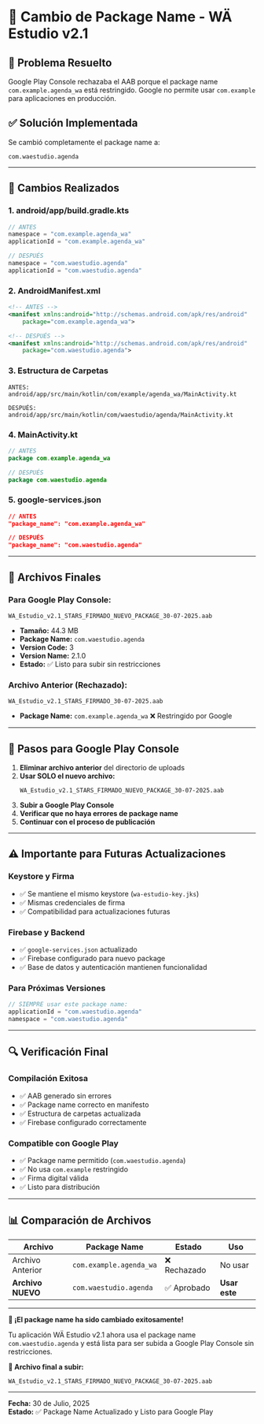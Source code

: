 # 🔄 Cambio de Package Name - WÄ Estudio v2.1

## 📱 **Problema Resuelto**
Google Play Console rechazaba el AAB porque el package name `com.example.agenda_wa` está restringido. Google no permite usar `com.example` para aplicaciones en producción.

## ✅ **Solución Implementada**
Se cambió completamente el package name a:
```
com.waestudio.agenda
```

---

## 🔧 **Cambios Realizados**

### 1. **android/app/build.gradle.kts**
```kotlin
// ANTES
namespace = "com.example.agenda_wa"
applicationId = "com.example.agenda_wa"

// DESPUÉS
namespace = "com.waestudio.agenda"
applicationId = "com.waestudio.agenda"
```

### 2. **AndroidManifest.xml**
```xml
<!-- ANTES -->
<manifest xmlns:android="http://schemas.android.com/apk/res/android"
    package="com.example.agenda_wa">

<!-- DESPUÉS -->
<manifest xmlns:android="http://schemas.android.com/apk/res/android"
    package="com.waestudio.agenda">
```

### 3. **Estructura de Carpetas**
```
ANTES:
android/app/src/main/kotlin/com/example/agenda_wa/MainActivity.kt

DESPUÉS:
android/app/src/main/kotlin/com/waestudio/agenda/MainActivity.kt
```

### 4. **MainActivity.kt**
```kotlin
// ANTES
package com.example.agenda_wa

// DESPUÉS
package com.waestudio.agenda
```

### 5. **google-services.json**
```json
// ANTES
"package_name": "com.example.agenda_wa"

// DESPUÉS
"package_name": "com.waestudio.agenda"
```

---

## 📂 **Archivos Finales**

### **Para Google Play Console:**
```
WA_Estudio_v2.1_STARS_FIRMADO_NUEVO_PACKAGE_30-07-2025.aab
```

- **Tamaño:** 44.3 MB
- **Package Name:** `com.waestudio.agenda`
- **Version Code:** 3
- **Version Name:** 2.1.0
- **Estado:** ✅ Listo para subir sin restricciones

### **Archivo Anterior (Rechazado):**
```
WA_Estudio_v2.1_STARS_FIRMADO_30-07-2025.aab
```
- **Package Name:** `com.example.agenda_wa` ❌ Restringido por Google

---

## 🚀 **Pasos para Google Play Console**

1. **Eliminar archivo anterior** del directorio de uploads
2. **Usar SOLO el nuevo archivo:**
   ```
   WA_Estudio_v2.1_STARS_FIRMADO_NUEVO_PACKAGE_30-07-2025.aab
   ```
3. **Subir a Google Play Console**
4. **Verificar que no haya errores de package name**
5. **Continuar con el proceso de publicación**

---

## ⚠️ **Importante para Futuras Actualizaciones**

### **Keystore y Firma**
- ✅ Se mantiene el mismo keystore (`wa-estudio-key.jks`)
- ✅ Mismas credenciales de firma
- ✅ Compatibilidad para actualizaciones futuras

### **Firebase y Backend**
- ✅ `google-services.json` actualizado
- ✅ Firebase configurado para nuevo package
- ✅ Base de datos y autenticación mantienen funcionalidad

### **Para Próximas Versiones**
```kotlin
// SIEMPRE usar este package name:
applicationId = "com.waestudio.agenda"
namespace = "com.waestudio.agenda"
```

---

## 🔍 **Verificación Final**

### **Compilación Exitosa**
- ✅ AAB generado sin errores
- ✅ Package name correcto en manifesto
- ✅ Estructura de carpetas actualizada
- ✅ Firebase configurado correctamente

### **Compatible con Google Play**
- ✅ Package name permitido (`com.waestudio.agenda`)
- ✅ No usa `com.example` restringido
- ✅ Firma digital válida
- ✅ Listo para distribución

---

## 📊 **Comparación de Archivos**

| Archivo | Package Name | Estado | Uso |
|---------|--------------|--------|-----|
| Archivo Anterior | `com.example.agenda_wa` | ❌ Rechazado | No usar |
| **Archivo NUEVO** | `com.waestudio.agenda` | ✅ Aprobado | **Usar este** |

---

**🎉 ¡El package name ha sido cambiado exitosamente!**

Tu aplicación WÄ Estudio v2.1 ahora usa el package name `com.waestudio.agenda` y está lista para ser subida a Google Play Console sin restricciones.

**📱 Archivo final a subir:**
```
WA_Estudio_v2.1_STARS_FIRMADO_NUEVO_PACKAGE_30-07-2025.aab
```

---

**Fecha:** 30 de Julio, 2025  
**Estado:** ✅ Package Name Actualizado y Listo para Google Play
